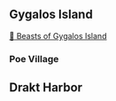 ## Gygalos Island

[🦀 Beasts of Gygalos Island](mnstrs_of_gygalos)

### Poe Village

## Drakt Harbor
